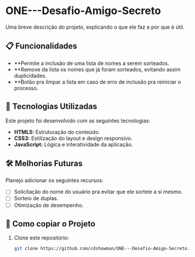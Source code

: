 # ONE---Desafio-Amigo-Secreto

Uma breve descrição do projeto, explicando o que ele faz e por que é útil.

## 📋 Funcionalidades

- **Permite a inclusão de uma lista de nomes a serem sorteados.  
- **Remove da lista os nomes que já foram sorteados, evitando assim duplicidades.  
- **Botão pra limpar a lista em caso de erro de inclusão pra reiniciar o processo.  

## 🚀 Tecnologias Utilizadas

Este projeto foi desenvolvido com as seguintes tecnologias:  

- **HTML5:** Estruturação do conteúdo.  
- **CSS3:** Estilização do layout e design responsivo.  
- **JavaScript:** Lógica e interatividade da aplicação.  

## 🛠️ Melhorias Futuras

Planejo adicionar os seguintes recursos:  

- [ ] Solicitação do nome do usuário pra evitar que ele sorteie a si mesmo.  
- [ ] Sorteio de duplas.  
- [ ] Otimização de desempenho.  

## 🔧 Como copiar o Projeto

1. Clone este repositório:  
   ```bash
   git clone https://github.com/cdshowman/ONE---Desafio-Amigo-Secreto.git